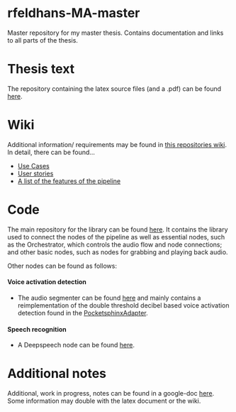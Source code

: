 # rfeldhans-MA-master
Master repository for my master thesis. Contains documentation and links to all parts of the thesis.

# Thesis text
The repository containing the latex source files (and a .pdf) can be found [here](https://github.com/Slothologist/MasterThesis).

# Wiki 
Additional information/ requirements may be found in [this repositories wiki](https://github.com/Slothologist/MA-master/wiki).
In detail, there can be found...
- [Use Cases](https://github.com/Slothologist/rfeldhans-MA-master/wiki/Use-Cases)
- [User stories](https://github.com/Slothologist/MA-master/wiki/User-stories) 
- [A list of the features of the pipeline](https://github.com/Slothologist/MA-master/wiki/Features---comparison)

# Code
The main repository for the library can be found [here](https://github.com/Slothologist/esiaf_ros).
It contains the library used to connect the nodes of the pipeline as well as essential nodes, such as the Orchestrator, which controls the audio flow and node connections;
and other basic nodes, such as nodes for grabbing and playing back audio.

Other nodes can be found as follows:

#### Voice activation detection  

- The audio segmenter can be found [here](https://github.com/Slothologist/AudioSegmenter) and mainly contains a reimplementation of the double threshold decibel based voice activation detection found in the [PocketsphinxAdapter](https://projects.cit-ec.uni-bielefeld.de/projects/ps-adapter).


#### Speech recognition

- A Deepspeech node can be found [here](https://github.com/Slothologist/DeepSpeech4Ros).

# Additional notes

Additional, work in progress, notes can be found in a google-doc [here](https://docs.google.com/document/d/1G3bQSCIhKrKovwQ59vWOCoCpVycuWBH9_QjeYPbvero/edit?usp=sharing).
Some information may double with the latex document or the wiki.
